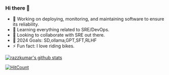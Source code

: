 ### Hi there 👋

- 🔭 Working on deploying, monitoring, and maintaining software to ensure its reliability.
- 🌱 Learning everything related to SRE/DevOps.
- 👯 Looking to collaborate with SRE out there.
- 🥅 2024 Goals: SD,ollama,GPT,SFT,RLHF
- ⚡ Fun fact: I love riding bikes.

[![razzkumar's github stats](https://github-readme-stats.vercel.app/api?username=razzkumar&show_icons=true&hide_border=true&theme=tokyonight)](https://razzkumar.github.io)

[![HitCount](http://hits.dwyl.com/razzkumar/razzkumar.svg)](http://hits.dwyl.com/razzkumar/razzkumar)
